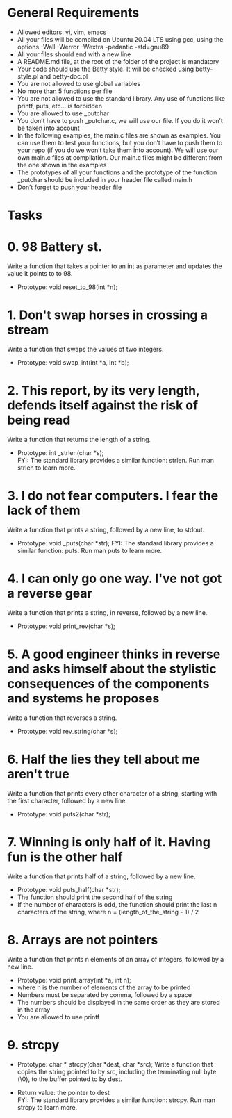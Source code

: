 # General Requirements

* Allowed editors: vi, vim, emacs
* All your files will be compiled on Ubuntu 20.04 LTS using gcc, using the options -Wall -Werror -Wextra -pedantic -std=gnu89
* All your files should end with a new line
* A README.md file, at the root of the folder of the project is mandatory
* Your code should use the Betty style. It will be checked using betty-style.pl and betty-doc.pl
* You are not allowed to use global variables
* No more than 5 functions per file
* You are not allowed to use the standard library. Any use of functions like printf, puts, etc… is forbidden
* You are allowed to use _putchar
* You don’t have to push _putchar.c, we will use our file. If you do it won’t be taken into account
* In the following examples, the main.c files are shown as examples. You can use them to test your functions, but you don’t have to push them to your repo (if you do we won’t take them into account). We will use our own main.c files at compilation. Our main.c files might be different from the one shown in the examples
* The prototypes of all your functions and the prototype of the function _putchar should be included in your header file called main.h
* Don’t forget to push your header file

# Tasks

# 0. 98 Battery st.
Write a function that takes a pointer to an int as parameter and updates the value it points to to 98.
* Prototype: void reset_to_98(int *n);

# 1. Don't swap horses in crossing a stream
Write a function that swaps the values of two integers.

* Prototype: void swap_int(int *a, int *b);

# 2. This report, by its very length, defends itself against the risk of being read
Write a function that returns the length of a string.

* Prototype: int _strlen(char *s);<br>
FYI: The standard library provides a similar function: strlen. Run man strlen to learn more.

# 3. I do not fear computers. I fear the lack of them
Write a function that prints a string, followed by a new line, to stdout.

* Prototype: void _puts(char *str);
FYI: The standard library provides a similar function: puts. Run man puts to learn more.

# 4. I can only go one way. I've not got a reverse gear
Write a function that prints a string, in reverse, followed by a new line.

* Prototype: void print_rev(char *s);

# 5. A good engineer thinks in reverse and asks himself about the stylistic consequences of the components and systems he proposes
Write a function that reverses a string.

* Prototype: void rev_string(char *s);

# 6. Half the lies they tell about me aren't true
Write a function that prints every other character of a string, starting with the first character, followed by a new line.

* Prototype: void puts2(char *str);

# 7. Winning is only half of it. Having fun is the other half
Write a function that prints half of a string, followed by a new line.

* Prototype: void puts_half(char *str);
* The function should print the second half of the string
* If the number of characters is odd, the function should print the last n characters of the string, where n = (length_of_the_string - 1) / 2

# 8. Arrays are not pointers
Write a function that prints n elements of an array of integers, followed by a new line.

* Prototype: void print_array(int *a, int n);
* where n is the number of elements of the array to be printed
* Numbers must be separated by comma, followed by a space
* The numbers should be displayed in the same order as they are stored in the array
* You are allowed to use printf

# 9. strcpy
* Prototype: char *_strcpy(char *dest, char *src);
Write a function that copies the string pointed to by src, including the terminating null byte (\0), to the buffer pointed to by dest.

* Return value: the pointer to dest<br>
FYI: The standard library provides a similar function: strcpy. Run man strcpy to learn more.

# 



